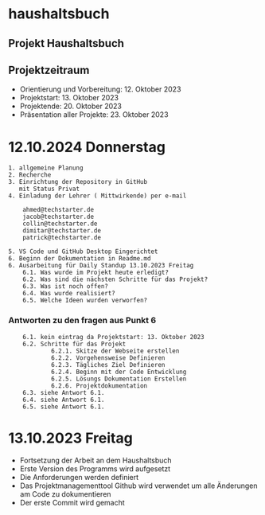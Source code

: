 # haushaltsbuch

**Projekt Haushaltsbuch**
---
## Projektzeitraum
   *  Orientierung und Vorbereitung: 12. Oktober 2023
   *  Projektstart: 13. Oktober 2023
   *  Projektende: 20. Oktober 2023
   *  Präsentation aller Projekte: 23. Oktober 2023

# 12.10.2024 Donnerstag
    1. allgemeine Planung
    2. Recherche
    3. Einrichtung der Repository in GitHub
       mit Status Privat
    4. Einladung der Lehrer ( Mittwirkende) per e-mail

        ahmed@techstarter.de
        jacob@techstarter.de
        collin@techstarter.de
        dimitar@techstarter.de
        patrick@techstarter.de

    5. VS Code und GitHub Desktop Eingerichtet
    6. Beginn der Dokumentation in Readme.md
    6. Ausarbeitung für Daily Standup 13.10.2023 Freitag
        6.1. Was wurde im Projekt heute erledigt?
        6.2. Was sind die nächsten Schritte für das Projekt?
        6.3. Was ist noch offen?
        6.4. Was wurde realisiert?
        6.5. Welche Ideen wurden verworfen?

### Antworten zu den fragen aus Punkt 6
        6.1. kein eintrag da Projektstart: 13. Oktober 2023
        6.2. Schritte für das Projekt
                6.2.1. Skitze der Webseite erstellen
                6.2.2. Vorgehensweise Definieren
                6.2.3. Tägliches Ziel Definieren 	
                6.2.4. Beginn mit der Code Entwicklung
                6.2.5. Lösungs Dokumentation Erstellen
                6.2.6. Projektdokumentation
        6.3. siehe Antwort 6.1.
        6.4. siehe Antwort 6.1.
        6.5. siehe Antwort 6.1.

# 13.10.2023 Freitag

* Fortsetzung der Arbeit an dem Haushaltsbuch
* Erste Version des Programms wird aufgesetzt
* Die Anforderungen werden definiert
* Das Projektmanagementtool Github wird verwendet um alle Änderungen am Code zu dokumentieren
* Der erste Commit wird gemacht














